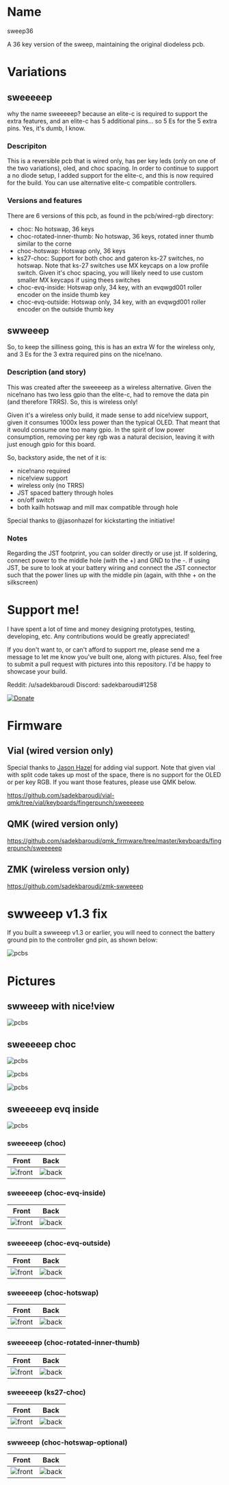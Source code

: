 # Name

sweep36

A 36 key version of the sweep, maintaining the original diodeless pcb.

# Variations

## sweeeeep

why the name sweeeeep? because an elite-c is required to support the extra features, and an elite-c has 5 additional pins... so 5 Es for the 5 extra pins. Yes, it's dumb, I know.

### Descripiton

This is a reversible pcb that is wired only, has per key leds (only on one of the two variations), oled, and choc spacing. In order to continue to support a no diode setup, I added support for the elite-c, and this is now required for the build. You can use alternative elite-c compatible controllers.

### Versions and features

There are 6 versions of this pcb, as found in the pcb/wired-rgb directory:
* choc: No hotswap, 36 keys
* choc-rotated-inner-thumb: No hotswap, 36 keys, rotated inner thumb similar to the corne
* choc-hotswap: Hotswap only, 36 keys
* ks27-choc: Support for both choc and gateron ks-27 switches, no hotswap. Note that ks-27 switches use MX keycaps on a low profile switch. Given it's choc spacing, you will likely need to use custom smaller MX keycaps if using thees switches
* choc-evq-inside: Hotswap only, 34 key, with an evqwgd001 roller encoder on the inside thumb key
* choc-evq-outside: Hotswap only, 34 key, with an evqwgd001 roller encoder on the outside thumb key

## swweeep

So, to keep the silliness going, this is has an extra W for the wireless only, and 3 Es for the 3 extra required pins on the nice!nano.

### Description (and story)

This was created after the sweeeeep as a wireless alternative. Given the nice!nano has two less gpio than the elite-c, had to remove the data pin (and therefore TRRS). So, this is wireless only!

Given it's a wireless only build, it made sense to add nice!view support, given it consumes 1000x less power than the typical OLED. That meant that it would consume one too many gpio. In the spirit of low power consumption, removing per key rgb was a natural decision, leaving it with just enough gpio for this board.

So, backstory aside, the net of it is:
* nice!nano required
* nice!view support
* wireless only (no TRRS)
* JST spaced battery through holes
* on/off switch
* both kailh hotswap and mill max compatible through hole

Special thanks to @jasonhazel for kickstarting the initiative!

### Notes

Regarding the JST footprint, you can solder directly or use jst. If soldering, connect power to the middle hole (with the +) and GND to the -. If using JST, be sure to look at your battery wiring and connect the JST connector such that the power lines up with the middle pin (again, with thhe + on the silkscreen)

# Support me!

I have spent a lot of time and money designing prototypes, testing, developing, etc. Any contributions would be greatly appreciated!

If you don't want to, or can't afford to support me, please send me a message to let me know you've built one, along with pictures. Also, feel free to submit a pull request with pictures into this repository. I'd be happy to showcase your build.

Reddit: /u/sadekbaroudi
Discord: sadekbaroudi#1258

[![Donate](https://img.shields.io/badge/Donate-PayPal-green.svg)](https://www.paypal.com/paypalme/sadekbaroudi)

# Firmware

## Vial (wired version only)

Special thanks to [Jason Hazel](https://github.com/jasonhazel) for adding vial support. Note that given vial with split code takes up most of the space, there is no support for the OLED or per key RGB. If you want those features, please use QMK below.

https://github.com/sadekbaroudi/vial-qmk/tree/vial/keyboards/fingerpunch/sweeeeep

## QMK (wired version only)

https://github.com/sadekbaroudi/qmk_firmware/tree/master/keyboards/fingerpunch/sweeeeep

## ZMK (wireless version only)

https://github.com/sadekbaroudi/zmk-swweeep

# swweeep v1.3 fix

If you built a swweeep v1.3 or earlier, you will need to connect the battery ground pin to the controller gnd pin, as shown below:

![pcbs](images/swweeep-v1.3-bodge.jpg)

# Pictures

## swweeep with nice!view

![pcbs](images/swweeep-1.jpg)

## sweeeeep choc

![pcbs](images/sweeeeep-1.jpg)

![pcbs](images/sweeeeep-2.jpg)

![pcbs](images/pcb-kicad.png)

## sweeeeep evq inside

![pcbs](images/sweeeeep-evq-inner.png)

### sweeeeep (choc)
| Front | Back |
| :---: | :---: |
| ![front](pcb_images/sweeeeep/choc/half-swept-top.png) | ![back](pcb_images/sweeeeep/choc/half-swept-bottom.png) |

### sweeeeep (choc-evq-inside)
| Front | Back |
| :---: | :---: |
| ![front](pcb_images/sweeeeep/choc-evq-inside/half-swept-top.png) | ![back](pcb_images/sweeeeep/choc-evq-inside/half-swept-bottom.png) |

### sweeeeep (choc-evq-outside)
| Front | Back |
| :---: | :---: |
| ![front](pcb_images/sweeeeep/choc-evq-outside/half-swept-top.png) | ![back](pcb_images/sweeeeep/choc-evq-outside/half-swept-bottom.png) |

### sweeeeep (choc-hotswap)
| Front | Back |
| :---: | :---: |
| ![front](pcb_images/sweeeeep/choc-hotswap/half-swept-top.png) | ![back](pcb_images/sweeeeep/choc-hotswap/half-swept-bottom.png) |

### sweeeeep (choc-rotated-inner-thumb)
| Front | Back |
| :---: | :---: |
| ![front](pcb_images/sweeeeep/choc-rotated-inner-thumb/half-swept-top.png) | ![back](pcb_images/sweeeeep/choc-rotated-inner-thumb/half-swept-bottom.png) |

### sweeeeep (ks27-choc)
| Front | Back |
| :---: | :---: |
| ![front](pcb_images/sweeeeep/ks27-choc/half-swept-top.png) | ![back](pcb_images/sweeeeep/ks27-choc/half-swept-bottom.png) |

### swweeep (choc-hotswap-optional)
| Front | Back |
| :---: | :---: |
| ![front](pcb_images/swweeep/choc-hotswap-optional/half-swept-top.png) | ![back](pcb_images/swweeep/choc-hotswap-optional/half-swept-bottom.png) |

